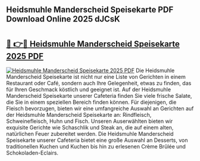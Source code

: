 ## Heidsmuhle Manderscheid Speisekarte PDF Download Online 2025 dJCsK

# <h2><a href="http://gc8jjw.nevu.top/?p=Heidsmuhle+Manderscheid+Speisekarte">🔗 👉🔴 Heidsmuhle Manderscheid Speisekarte 2025 PDF</a></h2>

[![Heidsmuhle Manderscheid Speisekarte 2025 PDF](https://i.imgur.com/dBaPXMq.png)](http://gc8jjw.nevu.top/?p=Heidsmuhle+Manderscheid+Speisekarte)
Die Heidsmuhle Manderscheid Speisekarte ist nicht nur eine Liste von Gerichten in einem Restaurant oder Café, sondern auch Ihre Gelegenheit, etwas zu finden, das für Ihren Geschmack köstlich und geeignet ist. Auf der Heidsmuhle Manderscheid Speisekarte unserer Cafeteria finden Sie viele frische Salate, die Sie in einem speziellen Bereich finden können. Für diejenigen, die Fleisch bevorzugen, bieten wir eine umfangreiche Auswahl an Gerichten auf der Heidsmuhle Manderscheid Speisekarte an: Rindfleisch, Schweinefleisch, Huhn und Fisch. Unseren Auserwählten bieten wir exquisite Gerichte wie Schaschlik und Steak an, die auf einem alten, natürlichen Feuer zubereitet werden. Die Heidsmuhle Manderscheid Speisekarte unserer Cafeteria bietet eine große Auswahl an Desserts, von traditionellen Kuchen und Kuchen bis hin zu erlesenen Crème Brûlée und Schokoladen-Eclairs.
